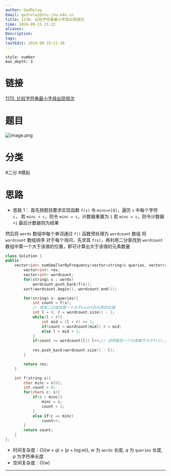 ```yaml
---
author: GedRelay
Email: gedrelay@stu.jnu.edu.cn
title: 1170. 比较字符串最小字母出现频次
time: 2024-09-15 21:22
aliases: 
Description: 
tags: 
lastEdit: 2024-09-15-21:28
---
```


```toc
style: number
max_depth: 3
```

# 链接
[1170. 比较字符串最小字母出现频次](https://leetcode.cn/problems/compare-strings-by-frequency-of-the-smallest-character/) 

# 题目
![image.png](https://ged-pic-bed.oss-cn-guangzhou.aliyuncs.com/img/202409152122027.png)


# 分类
#二分 #模拟 

# 思路
- 思路 1：
首先按题目要求实现函数 `f(s)` 
令 `minc=s[0]`，遍历 `s` 中每个字符 `c`，
若 `minc < c`，则令 `minc = c`，计数器重置为 `1` 
若 `minc = c`，则令计数器 `+1` 
最后计数器则为结果

然后将 `words` 数组中每个单词通过 `f()` 函数预处理为 `wordcount` 数组 
将 `wordcount` 数组排序 
对于每个询问，先求其 `f(s)`，再利用二分查找到 `wordcount` 数组中第一个大于该值的位置，即可计算出大于该值的元素数量  


```cpp
class Solution {
public:
    vector<int> numSmallerByFrequency(vector<string>& queries, vector<string>& words) {
        vector<int> res;
        vector<int> wordcount;
        for(string& s : words)
            wordcount.push_back(f(s));
        sort(wordcount.begin(), wordcount.end());

        for(string& s: queries){
            int count = f(s);
            // 使用二分查找第一个大于count的元素的位置
            int l = 0, r = wordcount.size() - 1;
            while(l < r){
                int mid = (l + r) >> 1;
                if(count < wordcount[mid]) r = mid;
                else l = mid + 1;
            }
            if(count >= wordcount[l]) l++;// 说明最后一个元素都不大于f(s),指向的目标位置要+1
            
            res.push_back(wordcount.size() - l);
        }

        return res;
    }

    int f(string s){
        char minc = s[0];
        int count = 0;
        for(char& c: s){
            if(c < minc){
                minc = c;
                count = 1;
            }
            else if(c == minc)
                count++;
        }
        return count;
    }
};
```


- 时间复杂度：${O\left( \left( w+q \right) \times \left( p+\log w \right)  \right)  }$, ${w }$ 为 `words` 长度, ${q }$ 为 `queries` 长度, ${p }$ 为字符串长度
- 空间复杂度：${O\left( w \right)  }$ 


---


